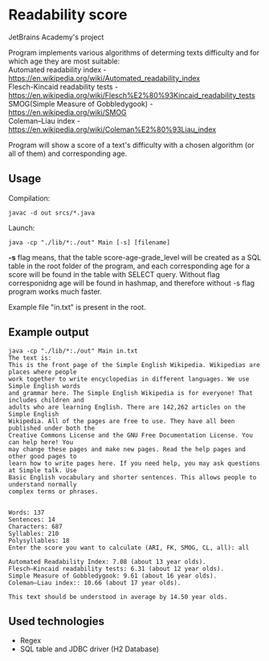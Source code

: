 # Readability score
JetBrains Academy's project

Program implements various algorithms of determing texts difficulty and for which age they are most suitable:  
Automated readability index - https://en.wikipedia.org/wiki/Automated_readability_index  
Flesch-Kincaid readability tests - https://en.wikipedia.org/wiki/Flesch%E2%80%93Kincaid_readability_tests  
SMOG(Simple Measure of Gobbledygook) - https://en.wikipedia.org/wiki/SMOG  
Coleman–Liau index - https://en.wikipedia.org/wiki/Coleman%E2%80%93Liau_index

Program will show a score of a text's difficulty with a chosen algorithm (or all of them) and corresponding age.

## Usage
Compilation:
```
javac -d out srcs/*.java
```
Launch:
```
java -cp "./lib/*:./out" Main [-s] [filename]
```
**-s** flag means, that the table score-age-grade_level will be created as a SQL table in the root folder of the program, and each corresponding age for a score will be found in the table with SELECT query. Without flag corresponidng age will be found in hashmap, and therefore without -s flag program works much faster.  

Example file "in.txt" is present in the root.  

## Example output
```
java -cp "./lib/*:./out" Main in.txt
The text is:
This is the front page of the Simple English Wikipedia. Wikipedias are places where people
work together to write encyclopedias in different languages. We use Simple English words
and grammar here. The Simple English Wikipedia is for everyone! That includes children and
adults who are learning English. There are 142,262 articles on the Simple English
Wikipedia. All of the pages are free to use. They have all been published under both the
Creative Commons License and the GNU Free Documentation License. You can help here! You
may change these pages and make new pages. Read the help pages and other good pages to
learn how to write pages here. If you need help, you may ask questions at Simple talk. Use
Basic English vocabulary and shorter sentences. This allows people to understand normally
complex terms or phrases.


Words: 137
Sentences: 14
Characters: 687
Syllables: 210
Polysyllables: 18
Enter the score you want to calculate (ARI, FK, SMOG, CL, all): all

Automated Readability Index: 7.08 (about 13 year olds).
Flesch–Kincaid readability tests: 6.31 (about 12 year olds).
Simple Measure of Gobbledygook: 9.61 (about 16 year olds).
Coleman–Liau index:: 10.66 (about 17 year olds).

This text should be understood in average by 14.50 year olds.
```

## Used technologies
- Regex
- SQL table and JDBC driver (H2 Database)
